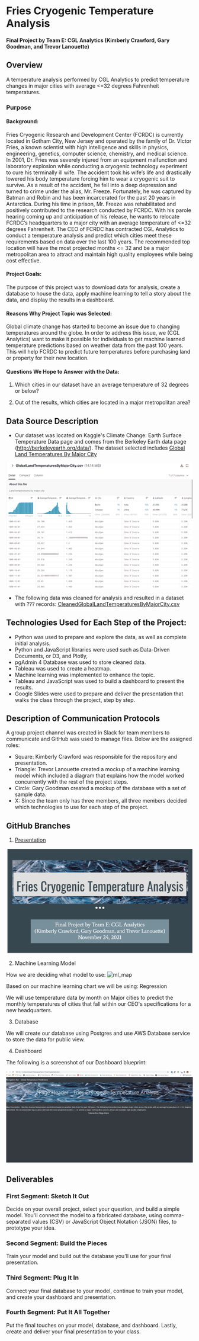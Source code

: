 # Fries Cryogenic Temperature Analysis

#### Final Project by Team E: CGL Analytics (Kimberly Crawford, Gary Goodman, and Trevor Lanouette)

## Overview
A temperature analysis performed by CGL Analytics to predict temperature changes in major cities with average <=32 degrees Fahrenheit temperatures.

### Purpose

#### Background: 

Fries Cryogenic Research and Development Center (FCRDC) is currently located in Gotham City, New Jersey and operated by the family of Dr. Victor Fries, a known scientist with high intelligence and skills in physics, engineering, genetics, computer science, chemistry, and medical science. In 2001, Dr. Fries was severely injured from an equipment malfunction and laboratory explosion while conducting a cryogenic technology experiment to cure his terminally ill wife. The accident took his wife’s life and drastically lowered his body temperature forcing him to wear a cryogenic suit to survive. As a result of the accident, he fell into a deep depression and turned to crime under the alias, Mr. Freeze. Fortunately, he was captured by Batman and Robin and has been incarcerated for the past 20 years in Antarctica. During his time in prison, Mr. Freeze was rehabilitated and positively contributed to the research conducted by FCRDC. With his parole hearing coming up and anticipation of his release, he wants to relocate FCRDC’s headquarters to a major city with an average temperature of <=32 degrees Fahrenheit. The CEO of FCRDC has contracted CGL Analytics to conduct a temperature analysis and predict which cities meet these requirements based on data over the last 100 years. The recommended top location will have the most projected months <= 32 and be a major metropolitan area to attract and maintain high quality employees while being cost effective.

#### Project Goals: 

The purpose of this project was to download data for analysis, create a database to house the data, apply machine learning to tell a story about the data, and display the results in a dashboard. 

#### Reasons Why Project Topic was Selected:

Global climate change has started to become an issue due to changing temperatures around the globe. In order to address this issue, we (CGL Analytics) want to make it possible for individuals to get machine learned temperature predictions based on weather data from the past 100 years. This will help FCRDC to predict future temperatures before purchasing land or property for their new location.

#### Questions We Hope to Answer with the Data:

1) Which cities in our dataset have an average temperature of 32 degrees or below?

2) Out of the results, which cities are located in a major metropolitan area?

## Data Source Description

- Our dataset was located on Kaggle's Climate Change: Earth Surface Temperature Data page and comes from the Berkeley Earth data page (http://berkeleyearth.org/data/). The dataset selected includes [Global Land Temperatures By Major City](https://github.com/KimberlyCrawford/Team-E-Final-Project/blob/main/GlobalLandTemperaturesByMajorCity.csv)

![Kaggle_original.png](https://github.com/KimberlyCrawford/Team-E-Final-Project/blob/main/Images/Kaggle_original.png)

- The following data was cleaned for analysis and resulted in a dataset with ??? records: [CleanedGlobalLandTemperaturesByMajorCity.csv](https://cgl-analytics-city-data.s3.us-east-2.amazonaws.com/CleanedGlobalLandTemperaturesByMajorCity.csv) 

## Technologies Used for Each Step of the Project:

- Python was used to prepare and explore the data, as well as complete initial analysis. 
- Python and JavaScript libraries were used such as Data-Driven Documents, or D3, and Plotly, 
- pgAdmin 4 Database was used to store cleaned data. 
- Tableau was used to create a heatmap.
- Machine learning was implemented to enhance the topic. 
- Tableau and JavaScript was used to build a dashboard to present the results. 
- Google Slides were used to prepare and deliver the presentation that walks the class through the project, step by step.

## Description of Communication Protocols

A group project channel was created in Slack for team members to communicate and GitHub was used to manage files. Below are the assigned roles:

- Square: Kimberly Crawford was responsible for the repository and presentation.
- Triangle: Trevor Lanouette created a mockup of a machine learning model which included a diagram that explains how the model worked concurrently with the rest of the project steps.
- Circle: Gary Goodman created a mockup of the database with a set of sample data.
- X: Since the team only has three members, all three members decided which technologies to use for each step of the project.

## GitHub Branches

1) [Presentation](https://docs.google.com/presentation/d/1WZC2bXoTtV8-X5zU-iLXQ76XYvIbZpF_7lVa6u-mnTE/edit?usp=sharing)

![Presentation.png](https://github.com/KimberlyCrawford/Team-E-Final-Project/blob/main/Images/Presentation.png)

2) Machine Learning Model

How we are deciding what model to use:
![ml_map](https://user-images.githubusercontent.com/82718969/139357640-739c48d6-e16e-47ff-88aa-5c29684e54ef.png)

Based on our machine learning chart we will be using: Regression

We will use temperature data by month on Major cities to predict the monthly temperatures of cities that fall within our CEO's specifications for a new headquarters.

3) Database

We will create our database using Postgres and use AWS Database service to store the data for public view. 

4) Dashboard

The following is a screenshot of our Dashboard blueprint:

![Dashboard.png](https://github.com/KimberlyCrawford/Team-E-Final-Project/blob/main/Images/Dashboard.png)


## Deliverables

### First Segment: Sketch It Out

Decide on your overall project, select your question, and build a simple model. You'll connect the model to a fabricated database, using comma-separated values (CSV) or JavaScript Object Notation (JSON) files, to prototype your idea.

### Second Segment: Build the Pieces

Train your model and build out the database you'll use for your final presentation.

### Third Segment: Plug It In

Connect your final database to your model, continue to train your model, and create your dashboard and presentation.

### Fourth Segment: Put It All Together

Put the final touches on your model, database, and dashboard. Lastly, create and deliver your final presentation to your class.
